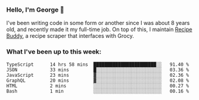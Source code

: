 ### Hello, I'm George 👋

I've been writing code in some form or another since I was about 8 years old, and recently made it my full-time job. On top of this, I maintain [Recipe Buddy](https://github.com/georgegebbett/recipe-buddy), a recipe scraper that interfaces with Grocy.  

<!--
**georgegebbett/georgegebbett** is a ✨ _special_ ✨ repository because its `README.md` (this file) appears on your GitHub profile.

Here are some ideas to get you started:

- 🔭 I’m currently working on ...
- 🌱 I’m currently learning ...
- 👯 I’m looking to collaborate on ...
- 🤔 I’m looking for help with ...
- 💬 Ask me about ...
- 📫 How to reach me: ...
- 😄 Pronouns: ...
- ⚡ Fun fact: ...
-->

### What I've been up to this week:
<!--START_SECTION:waka-->

```text
TypeScript      14 hrs 58 mins  ███████████████████████░░   91.40 %
JSON            33 mins         █░░░░░░░░░░░░░░░░░░░░░░░░   03.36 %
JavaScript      23 mins         ▓░░░░░░░░░░░░░░░░░░░░░░░░   02.36 %
GraphQL         20 mins         ▓░░░░░░░░░░░░░░░░░░░░░░░░   02.08 %
HTML            2 mins          ░░░░░░░░░░░░░░░░░░░░░░░░░   00.27 %
Bash            1 min           ░░░░░░░░░░░░░░░░░░░░░░░░░   00.16 %
```

<!--END_SECTION:waka-->
